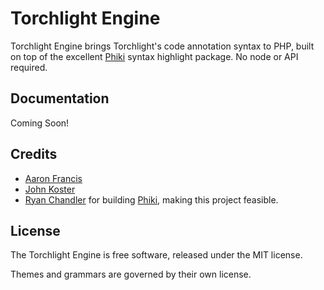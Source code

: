 # Torchlight Engine

Torchlight Engine brings Torchlight's code annotation syntax to PHP, built on top of the excellent [Phiki](https://github.com/phikiphp/phiki) syntax highlight package. No node or API required.

## Documentation

Coming Soon!

## Credits

* [Aaron Francis](https://github.com/aarondfrancis)
* [John Koster](https://github.com/JohnathonKoster)
* [Ryan Chandler](https://github.com/ryangjchandler) for building [Phiki](https://github.com/phikiphp/phiki), making this project feasible.

## License

The Torchlight Engine is free software, released under the MIT license.

Themes and grammars are governed by their own license.
